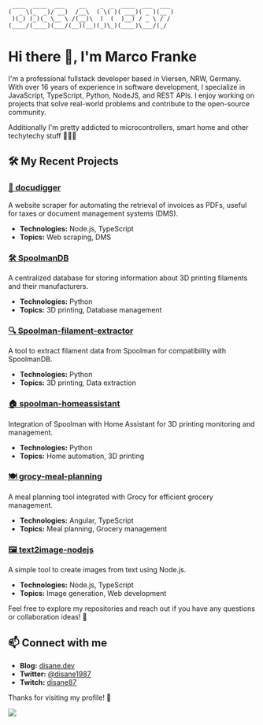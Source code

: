 ```
 ____  ____  ___    __    _  _  ____  ___  ___ 
(  _ \(_  _)/ __)  /__\  ( \( )( ___)( _ )(__ )
 )(_) )_)(_ \__ \ /(__)\  )  (  )__) / _ \ / / 
(____/(____)(___/(__)(__)(_)\_)(____)\___/(_/  
```
<!--
**Disane87/Disane87** is a ✨ _special_ ✨ repository because its `README.md` (this file) appears on your GitHub profile.

Here are some ideas to get you started:

- 🔭 I’m currently working on ...
- 🌱 I’m currently learning ...
- 👯 I’m looking to collaborate on ...
- 🤔 I’m looking for help with ...
- 💬 Ask me about ...
- 📫 How to reach me: ...
- 😄 Pronouns: ...
- ⚡ Fun fact: ...
-->

# Hi there 👋, I'm Marco Franke

I'm a professional fullstack developer based in Viersen, NRW, Germany. With over 16 years of experience in software development, I specialize in JavaScript, TypeScript, Python, NodeJS, and REST APIs. I enjoy working on projects that solve real-world problems and contribute to the open-source community. 

Additionally I'm pretty addicted to microcontrollers, smart home and other techytechy stuff 🧑🏼‍🔬

## 🛠️ My Recent Projects

### [📄 docudigger](https://github.com/Disane87/docudigger)
A website scraper for automating the retrieval of invoices as PDFs, useful for taxes or document management systems (DMS).
- **Technologies:** Node.js, TypeScript
- **Topics:** Web scraping, DMS

### [🛠️ SpoolmanDB](https://github.com/Disane87/SpoolmanDB)
A centralized database for storing information about 3D printing filaments and their manufacturers.
- **Technologies:** Python
- **Topics:** 3D printing, Database management

### [🔍 Spoolman-filament-extractor](https://github.com/Disane87/Spoolman-filament-extractor)
A tool to extract filament data from Spoolman for compatibility with SpoolmanDB.
- **Technologies:** Python
- **Topics:** 3D printing, Data extraction

### [🏠 spoolman-homeassistant](https://github.com/Disane87/spoolman-homeassistant)
Integration of Spoolman with Home Assistant for 3D printing monitoring and management.
- **Technologies:** Python
- **Topics:** Home automation, 3D printing

### [🍽️ grocy-meal-planning](https://github.com/Disane87/grocy-meal-planning)
A meal planning tool integrated with Grocy for efficient grocery management.
- **Technologies:** Angular, TypeScript
- **Topics:** Meal planning, Grocery management

### [🖼️ text2image-nodejs](https://github.com/Disane87/text2image-nodejs)
A simple tool to create images from text using Node.js.
- **Technologies:** Node.js, TypeScript
- **Topics:** Image generation, Web development

Feel free to explore my repositories and reach out if you have any questions or collaboration ideas! 🤝

## 📫 Connect with me
- **Blog:** [disane.dev](http://blog.disane.dev/en)
- **Twitter:** [@disane1987](https://twitter.com/disane1987)
- **Twitch:** [disane87](https://www.twitch.tv/disane87)

Thanks for visiting my profile! 🙌


<picture>
  <source
    srcset="https://github-readme-stats.vercel.app/api?username=Disane87&show_icons=true&theme=dark"
    media="(prefers-color-scheme: dark)"
  />
  <source
    srcset="https://github-readme-stats.vercel.app/api?username=Disane87&show_icons=true"
    media="(prefers-color-scheme: light), (prefers-color-scheme: no-preference)"
  />
  <img src="https://github-readme-stats.vercel.app/api?username=Disane87&show_icons=true" />
</picture>
